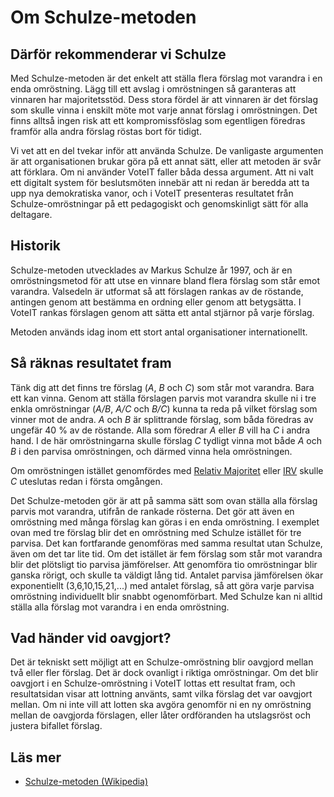 # Om Schulze-metoden

## Därför rekommenderar vi Schulze

Med Schulze-metoden är det enkelt att ställa flera förslag mot varandra i en enda omröstning. Lägg till ett avslag i omröstningen så garanteras att vinnaren har majoritetsstöd. Dess stora fördel är att vinnaren är det förslag som skulle vinna i enskilt möte mot varje annat förslag i omröstningen. Det finns alltså ingen risk att ett kompromissföslag som egentligen föredras framför alla andra förslag röstas bort för tidigt.

Vi vet att en del tvekar inför att använda Schulze. De vanligaste argumenten är att organisationen brukar göra på ett annat sätt, eller att metoden är svår att förklara. Om ni använder VoteIT faller båda dessa argument. Att ni valt ett digitalt system för beslutsmöten innebär att ni redan är beredda att ta upp nya demokratiska vanor, och i VoteIT presenteras resultatet från Schulze-omröstningar på ett pedagogiskt och genomskinligt sätt för alla deltagare.

## Historik

Schulze-metoden utvecklades av Markus Schulze år 1997, och är en omröstningsmetod för att utse en vinnare bland flera förslag som står emot varandra. Valsedeln är utformat så att förslagen rankas av de röstande, antingen genom att bestämma en ordning eller genom att betygsätta. I VoteIT rankas förslagen genom att sätta ett antal stjärnor på varje förslag.

Metoden används idag inom ett stort antal organisationer internationellt.

## Så räknas resultatet fram

Tänk dig att det finns tre förslag (*A*, *B* och *C*) som står mot varandra. Bara ett kan vinna. Genom att ställa förslagen parvis mot varandra skulle ni i tre enkla omröstningar (*A/B*, *A/C* och *B/C*) kunna ta reda på vilket förslag som vinner mot de andra. *A* och *B* är splittrande förslag, som båda föredras av ungefär 40 % av de röstande. Alla som föredrar *A* eller *B* vill ha *C* i andra hand. I de här omröstningarna skulle förslag *C* tydligt vinna mot både *A* och *B* i den parvisa omröstningen, och därmed vinna hela omröstningen.

Om omröstningen istället genomfördes med [Relativ Majoritet](omrostningsmetoder.md#dutt-relativ-majoritet) eller [IRV](omrostningsmetoder.md#irv) skulle *C* uteslutas redan i första omgången.

Det Schulze-metoden gör är att på samma sätt som ovan ställa alla förslag parvis mot varandra, utifrån de rankade rösterna. Det gör att även en omröstning med många förslag kan göras i en enda omröstning. I exemplet ovan med tre förslag blir det en omröstning med Schulze istället för tre parvisa. Det kan fortfarande genomföras med samma resultat utan Schulze, även om det tar lite tid. Om det istället är fem förslag som står mot varandra blir det plötsligt tio parvisa jämförelser. Att genomföra tio omröstningar blir ganska rörigt, och skulle ta väldigt lång tid. Antalet parvisa jämförelsen ökar exponentiellt (3,6,10,15,21,...) med antalet förslag, så att göra varje parvisa omröstning individuellt blir snabbt ogenomförbart. Med Schulze kan ni alltid ställa alla förslag mot varandra i en enda omröstning.

## Vad händer vid oavgjort?

Det är tekniskt sett möjligt att en Schulze-omröstning blir oavgjord mellan två eller fler förslag. Det är dock ovanligt i riktiga omröstningar. Om det blir oavgjort i en Schulze-omröstning i VoteIT lottas ett resultat fram, och resultatsidan visar att lottning använts, samt vilka förslag det var oavgjort mellan. Om ni inte vill att lotten ska avgöra genomför ni en ny omröstning mellan de oavgjorda förslagen, eller låter ordföranden ha utslagsröst och justera bifallet förslag.

## Läs mer
- [Schulze-metoden (Wikipedia)](https://sv.wikipedia.org/wiki/Schulze-metoden)
